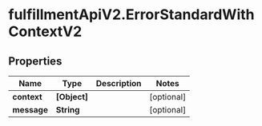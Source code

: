 # fulfillmentApiV2.ErrorStandardWithContextV2

## Properties
Name | Type | Description | Notes
------------ | ------------- | ------------- | -------------
**context** | **[Object]** |  | [optional] 
**message** | **String** |  | [optional] 
